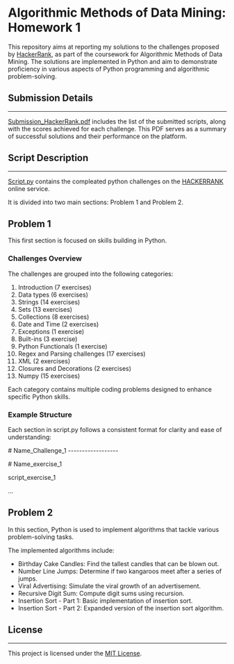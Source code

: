 # Algorithmic Methods of Data Mining: Homework 1
This repository aims at reporting my solutions to the challenges proposed by [HackerRank](https://www.hackerrank.com/), as part of the coursework for Algorithmic Methods of Data Mining. The solutions are implemented in Python and aim to demonstrate proficiency in various aspects of Python programming and algorithmic problem-solving.

## Submission Details
---------------------
[Submission_HackerRank.pdf](./Submissions_HackerRank.pdf) includes the list of the submitted scripts, along with the scores achieved for each challenge. This PDF serves as a summary of successful solutions and their performance on the platform.

## Script Description
-----------
[Script.py](./scripts.py) contains the compleated python challenges on the [HACKERRANK](https://www.hackerrank.com/) online service.

It is divided into two main sections: Problem 1 and Problem 2.

## Problem 1

This first section is focused on skills building in Python.

### Challenges Overview

The challenges are grouped into the following categories:

 1. Introduction (7 exercises)
 2. Data types (6 exercises)
 3. Strings (14 exercises)
 4. Sets (13 exercises)
 5. Collections (8 exercises)
 6. Date and Time (2 exercises)
 7. Exceptions (1 exercise)
 8. Built-ins (3 exercise)
 9. Python Functionals (1 exercise)
 10. Regex and Parsing challenges (17 exercises)
 11. XML (2 exercises)
 12. Closures and Decorations (2 exercises)
 13. Numpy (15 exercises)

Each category contains multiple coding problems designed to enhance specific Python skills.


### Example Structure


Each section in script.py follows a consistent format for clarity and ease of understanding:

\# Name_Challenge_1 \-\-\-\-\-\-\-\-\-\-\-\-\-\-\-\-\-\-

\# Name_exercise_1

script_exercise_1

...


Problem 2 
---------------------
In this section, Python is used to implement algorithms that tackle various problem-solving tasks.

The implemented algorithms include:

* Birthday Cake Candles: Find the tallest candles that can be blown out.
* Number Line Jumps: Determine if two kangaroos meet after a series of jumps.
* Viral Advertising: Simulate the viral growth of an advertisement.
* Recursive Digit Sum: Compute digit sums using recursion.
* Insertion Sort - Part 1: Basic implementation of insertion sort.
* Insertion Sort - Part 2: Expanded version of the insertion sort algorithm.




## License
----------
This project is licensed under the [MIT License](./LICENSE).
